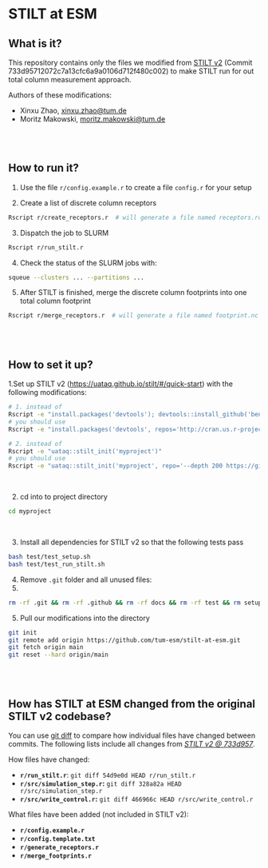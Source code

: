 
# STILT at ESM

## What is it?

This repository contains only the files we modified from [STILT v2](https://github.com/uataq/stilt) (Commit 733d95712072c7a13cfc6a9a0106d712f480c002) to make STILT run for out total column measurement approach.

Authors of these modifications: 
- Xinxu Zhao, xinxu.zhao@tum.de
- Moritz Makowski, moritz.makowski@tum.de

<br/>
<br/>

## How to run it?

1. Use the file `r/config.example.r` to create a file `config.r` for your setup

2. Create a list of discrete column receptors
```bash
Rscript r/create_receptors.r  # will generate a file named receptors.rds
```

3. Dispatch the job to SLURM
```bash
Rscript r/run_stilt.r
```

4. Check the status of the SLURM jobs with:
```bash
squeue --clusters ... --partitions ...
```

5. After STILT is finished, merge the discrete column footprints into one total column footprint
```bash
Rscript r/merge_receptors.r  # will generate a file named footprint.nc
```

<br/>
<br/>

## How to set it up?

1.Set up STILT v2 (https://uataq.github.io/stilt/#/quick-start) with the following modifications:

```bash
# 1. instead of
Rscript -e "install.packages('devtools'); devtools::install_github('benfasoli/uataq')"
# you should use
Rscript -e "install.packages('devtools', repos='http://cran.us.r-project.org'); devtools::install_github('uataq/uataq@f025aaddff195239f2c51d19a5f169b70335e000')"

# 2. instead of
Rscript -e "uataq::stilt_init('myproject')"
# you should use
Rscript -e "uataq::stilt_init('myproject', repo='--depth 200 https://github.com/uataq/stilt myproject && cd myproject && git checkout 733d95712072c7a13cfc6a9a0106d712f480c002 && cd .. && echo')"
```

<br/>

2. cd into to project directory

```bash
cd myproject
``` 

<br/>

3. Install all dependencies for STILT v2 so that the following tests pass

```bash
bash test/test_setup.sh
bash test/test_run_stilt.sh
```


4. Remove `.git` folder and all unused files:
5. 
```bash
rm -rf .git && rm -rf .github && rm -rf docs && rm -rf test && rm setup
```

5. Pull our modifications into the directory

```bash
git init
git remote add origin https://github.com/tum-esm/stilt-at-esm.git
git fetch origin main
git reset --hard origin/main
```

<br/>
<br/>

## How has **STILT at ESM** changed from the original **STILT v2** codebase?

You can use [git diff](https://git-scm.com/docs/git-diff) to compare how individual files have changed between commits. The following lists include all changes from [_STILT v2 @ 733d957_](https://github.com/uataq/stilt/tree/733d95712072c7a13cfc6a9a0106d712f480c002).

How files have changed:
* **`r/run_stilt.r`**: `git diff 54d9e0d HEAD r/run_stilt.r`
* **`r/src/simulation_step.r`:** `git diff 328a82a HEAD r/src/simulation_step.r`
* **`r/src/write_control.r`:** `git diff 466966c HEAD r/src/write_control.r`

What files have been added (not included in STILT v2):
* **`r/config.example.r`**
* **`r/config.template.txt`**
* **`r/generate_receptors.r`**
* **`r/merge_footprints.r`**
